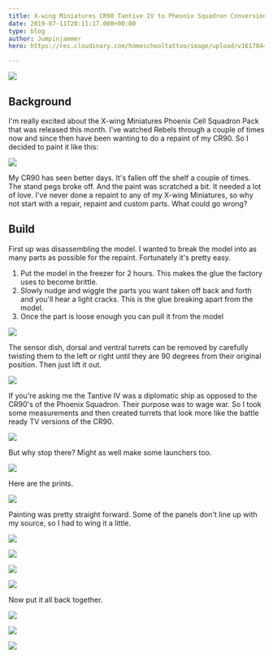 ```yaml
---
title: X-wing Miniatures CR90 Tantive IV to Pheonix Squadron Conversion
date: 2019-07-11T20:11:17.000+00:00
type: blog
author: Jumpinjammer
hero: https://res.cloudinary.com/homeschooltattoo/image/upload/v1617844376/IMG_2704_af1otd.jpg

---
```

![](https://res.cloudinary.com/homeschooltattoo/image/upload/v1617844376/IMG_2704_af1otd.jpg)

## Background

I'm really excited about the X-wing Miniatures Phoenix Cell Squadron Pack that was released this month. I've watched Rebels through a couple of times now and since then have been wanting to do a repaint of my CR90. So I decided to paint it like this:

![](https://res.cloudinary.com/homeschooltattoo/image/upload/v1617818261/45780688824_2a3237377c_b_vixord.jpg)

My CR90 has seen better days. It's fallen off the shelf a couple of times. The stand pegs broke off. And the paint was scratched a bit. It needed a lot of love. I've never done a repaint to any of my X-wing Miniatures, so why not start with a repair, repaint and custom parts. What could go wrong?

## Build

First up was disassembling the model. I wanted to break the model into as many parts as possible for the repaint. Fortunately it's pretty easy.

1. Put the model in the freezer for 2 hours. This makes the glue the factory uses to become brittle.
2. Slowly nudge and wiggle the parts you want taken off back and forth and you'll hear a light cracks. This is the glue breaking apart from the model.
3. Once the part is loose enough you can pull it from the model

![](https://res.cloudinary.com/homeschooltattoo/image/upload/v1617829128/IMG_2624_he1pji.jpg)

The sensor dish, dorsal and ventral turrets can be removed by carefully twisting them to the left or right until they are 90 degrees from their original position. Then just lift it out.

![](https://res.cloudinary.com/homeschooltattoo/image/upload/v1617832515/IMG_2698_srjhwp.jpg)

If you're asking me the Tantive IV was a diplomatic ship as opposed to the CR90's of the Phoenix Squadron. Their purpose was to wage war. So I took some measurements and then created turrets that look more like the battle ready TV versions of the CR90.

![](https://res.cloudinary.com/homeschooltattoo/image/upload/v1617842390/Screen_Shot_2021-04-07_at_5.38.56_PM_fq5sbm.png)

But why stop there? Might as well make some launchers too.

![](https://res.cloudinary.com/homeschooltattoo/image/upload/v1617842677/Screen_Shot_2021-04-07_at_5.43.44_PM_lurdgc.png)

Here are the prints.

![](https://res.cloudinary.com/homeschooltattoo/image/upload/v1617843568/IMG_2699_mueku7.jpg)

Painting was pretty straight forward. Some of the panels don't line up with my source, so I had to wing it a little.

![](https://res.cloudinary.com/homeschooltattoo/image/upload/v1617843752/63864580392__C987EACA-5C15-43BC-9F90-0B3E64E492D4_wupyco.jpg)

![](https://res.cloudinary.com/homeschooltattoo/image/upload/v1617844223/IMG_2638_s5lkdn.jpg)

![](https://res.cloudinary.com/homeschooltattoo/image/upload/v1617844250/IMG_2643_bfo9wn.jpg)

![](https://res.cloudinary.com/homeschooltattoo/image/upload/v1617844289/IMG_2666_ji3n5f.jpg)

Now put it all back together.

![](https://res.cloudinary.com/homeschooltattoo/image/upload/v1617843862/IMG_2694_jpjmlc.jpg)

![](https://res.cloudinary.com/homeschooltattoo/image/upload/v1617844376/IMG_2703_eqhdoz.jpg)

![](https://res.cloudinary.com/homeschooltattoo/image/upload/v1617844369/IMG_2702_c0umuo.jpg)